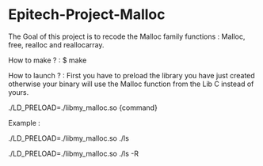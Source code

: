 # Epitech-Project-Malloc

The Goal of this project is to recode the Malloc family functions : Malloc, free, realloc and reallocarray.

How to make ? : $ make

How to launch ? : First you have to preload the library you have just created otherwise your binary will use the Malloc function from the Lib C instead of yours.

./LD_PRELOAD=./libmy_malloc.so {command}

Example :

./LD_PRELOAD=./libmy_malloc.so ./ls

./LD_PRELOAD=./libmy_malloc.so ./ls -R

